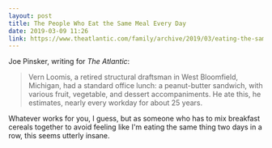 ```yaml
---
layout: post
title: The People Who Eat the Same Meal Every Day
date: 2019-03-09 11:26
link: https://www.theatlantic.com/family/archive/2019/03/eating-the-same-thing-lunch-meal/584347/
---
```


Joe Pinsker, writing for *The Atlantic*:

> Vern Loomis, a retired structural draftsman in West Bloomfield, Michigan, had a standard office lunch: a peanut-butter sandwich, with various fruit, vegetable, and dessert accompaniments. He ate this, he estimates, nearly every workday for about 25 years.

Whatever works for you, I guess, but as someone who has to mix breakfast cereals together to avoid feeling like I'm eating the same thing two days in a row, this seems utterly insane.

